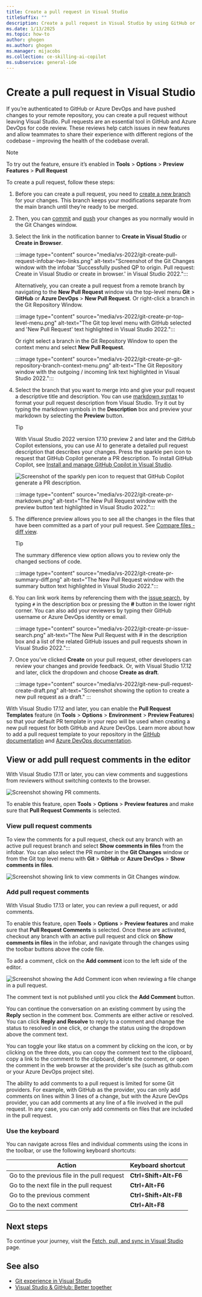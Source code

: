 ```yaml
---
title: Create a pull request in Visual Studio
titleSuffix: ""
description: Create a pull request in Visual Studio by using GitHub or Azure DevOps.
ms.date: 1/13/2025
ms.topic: how-to
author: ghogen
ms.author: ghogen
ms.manager: mijacobs
ms.collection: ce-skilling-ai-copilot
ms.subservice: general-ide
---
```

# Create a pull request in Visual Studio 

If you’re authenticated to GitHub or Azure DevOps and have pushed changes to your remote repository, you can create a pull request without leaving Visual Studio. Pull requests are an essential tool in GitHub and Azure DevOps for code review.  These reviews help catch issues in new features and allow teammates to share their experience with different regions of the codebase – improving the health of the codebase overall.  

> [!NOTE]
> To try out the feature, ensure it’s enabled in **Tools** > **Options** > **Preview Features** > **Pull Request**

To create a pull request, follow these steps:

1. Before you can create a pull request, you need to [create a new branch](git-create-branch.md) for your changes. This branch keeps your modifications separate from the main branch until they’re ready to be merged.

1. Then, you can [commit](git-make-commit.md) and [push](git-push-remote.md) your changes as you normally would in the Git Changes window.

1. Select the link in the notification banner to **Create in Visual Studio** or **Create in Browser**.

   :::image type="content" source="media/vs-2022/git-create-pull-request-infobar-two-links.png" alt-text="Screenshot of the Git Changes window with the infobar 'Successfully pushed QP to origin. Pull request: Create in Visual Studio or create in browser.' in Visual Studio 2022.":::
   
   Alternatively, you can create a pull request from a remote branch by navigating to the **New Pull Request** window via the top-level menu **Git** > **GitHub** or **Azure DevOps** > **New Pull Request**. Or right-click a branch in the Git Repository Window.
   
   :::image type="content" source="media/vs-2022/git-create-pr-top-level-menu.png" alt-text="The Git top level menu with GitHub selected and 'New Pull Request' text highlighted in Visual Studio 2022."::: 

   Or right select a branch in the Git Repository Window to open the context menu and select **New Pull Request**.

   :::image type="content" source="media/vs-2022/git-create-pr-git-repository-branch-context-menu.png" alt-text="The Git Repository window with the outgoing / incoming link text highlighted in Visual Studio 2022."::: 

1. Select the branch that you want to merge into and give your pull request a descriptive title and description. You can use [markdown syntax](https://www.markdownguide.org/) to format your pull request description from Visual Studio. Try it out by typing the markdown symbols in the **Description** box and preview your markdown by selecting the **Preview** button.

   > [!TIP]
   > With Visual Studio 2022 version 17.10 preview 2 and later and the GitHub Copilot extensions, you can use AI to generate a detailed pull request description that describes your changes. Press the sparkle pen icon to request that GitHub Copilot generate a PR description. To install GitHub Copilot, see [Install and manage GitHub Copilot in Visual Studio](../ide/visual-studio-github-copilot-install-and-states.md).
   >
   > ![Screenshot of the sparkly pen icon to request that GitHub Copilot generate a PR description.](./media/vs-2022/pull-request-copilot.png)

   :::image type="content" source="media/vs-2022/git-create-pr-markdown.png" alt-text="The New Pull Request window with the preview button text highlighted in Visual Studio 2022."::: 

1. The difference preview allows you to see all the changes in the files that have been committed as a part of your pull request. See [Compare files - diff view](../ide/compare-with.md).

   > [!TIP]
   > The summary difference view option allows you to review only the changed sections of code. 

   :::image type="content" source="media/vs-2022/git-create-pr-summary-diff.png" alt-text="The New Pull Request window with the summary button text highlighted in Visual Studio 2022."::: 

1. You can link work items by referencing them with the [issue search](https://devblogs.microsoft.com/visualstudio/reference-github-issues-and-pull-requests-in-visual-studio/), by typing `#` in the description box or pressing the **#** button in the lower right corner. You can also add your reviewers by typing their GitHub username or Azure DevOps identity or email. 

   :::image type="content" source="media/vs-2022/git-create-pr-issue-search.png" alt-text="The New Pull Request with # in the description box and a list of the related GitHub issues and pull requests shown in Visual Studio 2022."::: 

1. Once you’ve clicked **Create** on your pull request, other developers can review your changes and provide feedback. Or, with Visual Studio 17.12 and later, click the dropdown and choose **Create as draft**.

   :::image type="content" source="media/vs-2022/git-new-pull-request-create-draft.png" alt-text="Screenshot showing the option to create a new pull request as a draft." :::

With Visual Studio 17.12 and later, you can enable the **Pull Request Templates** feature (in **Tools** > **Options** > **Environment** > **Preview Features**) so that your default PR template in your repo will be used when creating a new pull request for both GitHub and Azure DevOps. Learn more about how to add a pull request template to your repository in the [GitHub documentation](https://docs.github.com/communities/using-templates-to-encourage-useful-issues-and-pull-requests/creating-a-pull-request-template-for-your-repository) and [Azure DevOps documentation](/azure/devops/repos/git/pull-request-templates#default-pull-request-templates).

## View or add pull request comments in the editor

With Visual Studio 17.11 or later, you can view comments and suggestions from reviewers without switching contexts to the browser.

![Screenshot showing PR comments.](./media/vs-2022/git-pull-request-comments.png)

To enable this feature, open **Tools** > **Options** > **Preview features** and make sure that **Pull Request Comments** is selected.

### View pull request comments

To view the comments for a pull request, check out any branch with an active pull request branch and select **Show comments in files** from the infobar. You can also select the PR number in the **Git Changes** window or from the Git top level menu with **Git** > **GitHub** or **Azure DevOps** > **Show comments in files**.

![Screenshot showing link to view comments in Git Changes window.](./media/vs-2022/git-pull-request-link-and-PR-number.png)

### Add pull request comments

With Visual Studio 17.13 or later, you can review a pull request, or add comments.

To enable this feature, open **Tools** > **Options** > **Preview features** and make sure that **Pull Request Comments** is selected. Once these are activated, checkout any branch with an active pull request and click on **Show comments in files** in the infobar, and navigate through the changes using the toolbar buttons above the code file.

To add a comment, click on the **Add comment** icon to the left side of the editor.

![Screenshot showing the Add Comment icon when reviewing a file change in a pull request.]()

The comment text is not published until you click the **Add Comment** button.

You can continue the conversation on an existing comment by using the **Reply** section in the comment box. Comments are either active or resolved. You can click **Reply and Resolve** to reply to a comment and change the status to resolved in one click, or change the status using the dropdown above the comment text.

You can toggle your like status on a comment by clicking on the icon, or by clicking on the three dots, you can copy the comment text to the clipboard, copy a link to the comment to the clipboard, delete the comment, or open the comment in the web browser at the provider's site (such as github.com or your Azure DevOps project site).

The ability to add comments to a pull request is limited for some Git providers. For example, with GitHub as the provider, you can only add comments on lines within 3 lines of a change, but with the Azure DevOps provider, you can add comments at any line of a file involved in the pull request. In any case, you can only add comments on files that are included in the pull request.

### Use the keyboard

You can navigate across files and individual comments using the icons in the toolbar, or use the following keyboard shortcuts:

| Action | Keyboard shortcut |
| - | - |
| Go to the previous file in the pull request | **Ctrl**+**Shift**+**Alt**+**F6** |
| Go to the next file in the pull request | **Ctrl**+**Alt**+**F6** |
| Go to the previous comment | **Ctrl**+**Shift**+**Alt**+**F8** |
| Go to the next comment | **Ctrl**+**Alt**+**F8** |

## Next steps

To continue your journey, visit the [Fetch, pull, and sync in Visual Studio](git-fetch-pull-sync.md) page.

## See also

- [Git experience in Visual Studio](git-with-visual-studio.md)
- [Visual Studio & GitHub: Better together](https://visualstudio.microsoft.com/vs/github/)

